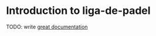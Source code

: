 # Introduction to liga-de-padel

TODO: write [great documentation](http://jacobian.org/writing/what-to-write/)
